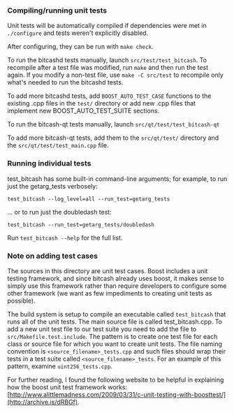 ### Compiling/running unit tests

Unit tests will be automatically compiled if dependencies were met in `./configure`
and tests weren't explicitly disabled.

After configuring, they can be run with `make check`.

To run the bitcashd tests manually, launch `src/test/test_bitcash`. To recompile
after a test file was modified, run `make` and then run the test again. If you
modify a non-test file, use `make -C src/test` to recompile only what's needed
to run the bitcashd tests.

To add more bitcashd tests, add `BOOST_AUTO_TEST_CASE` functions to the existing
.cpp files in the `test/` directory or add new .cpp files that
implement new BOOST_AUTO_TEST_SUITE sections.

To run the bitcash-qt tests manually, launch `src/qt/test/test_bitcash-qt`

To add more bitcash-qt tests, add them to the `src/qt/test/` directory and
the `src/qt/test/test_main.cpp` file.

### Running individual tests

test_bitcash has some built-in command-line arguments; for
example, to run just the getarg_tests verbosely:

    test_bitcash --log_level=all --run_test=getarg_tests

... or to run just the doubledash test:

    test_bitcash --run_test=getarg_tests/doubledash

Run `test_bitcash --help` for the full list.

### Note on adding test cases

The sources in this directory are unit test cases.  Boost includes a
unit testing framework, and since bitcash already uses boost, it makes
sense to simply use this framework rather than require developers to
configure some other framework (we want as few impediments to creating
unit tests as possible).

The build system is setup to compile an executable called `test_bitcash`
that runs all of the unit tests.  The main source file is called
test_bitcash.cpp. To add a new unit test file to our test suite you need 
to add the file to `src/Makefile.test.include`. The pattern is to create 
one test file for each class or source file for which you want to create 
unit tests.  The file naming convention is `<source_filename>_tests.cpp` 
and such files should wrap their tests in a test suite 
called `<source_filename>_tests`. For an example of this pattern, 
examine `uint256_tests.cpp`.

For further reading, I found the following website to be helpful in
explaining how the boost unit test framework works:
[http://www.alittlemadness.com/2009/03/31/c-unit-testing-with-boosttest/](http://archive.is/dRBGf).
